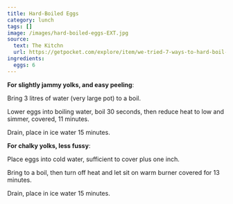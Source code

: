 ```yaml
---
title: Hard-Boiled Eggs
category: lunch
tags: []
image: /images/hard-boiled-eggs-EXT.jpg
source:
  text: The Kitchn
  url: https://getpocket.com/explore/item/we-tried-7-ways-to-hard-boil-eggs-and-found-a-clear-winner
ingredients:
  eggs: 6
---
```


**For slightly jammy yolks, and easy peeling**:

Bring 3 litres of water (very large pot) to a boil.

Lower eggs into boiling water, boil 30 seconds, then reduce heat to low and simmer, covered, 11 minutes.

Drain, place in ice water 15 minutes.

**For chalky yolks, less fussy**:

Place eggs into cold water, sufficient to cover plus one inch.

Bring to a boil, then turn off heat and let sit on warm burner covered for 13 minutes.

Drain, place in ice water 15 minutes.

